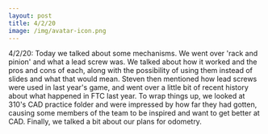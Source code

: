 ```yaml
---
layout: post
title: 4/2/20
image: /img/avatar-icon.png
---
```


4/2/20:
Today we talked about some mechanisms. We went over 'rack and pinion' and what a lead screw was. We talked about how it worked and the pros and cons of each, along with the possibility of using them instead of slides and what that would mean. Steven then mentioned how lead screws were used in last year's game, and went over a little bit of recent history about what happened in FTC last year. To wrap things up, we looked at 310's CAD practice folder and were impressed by how far they had gotten, causing some members of the team to be inspired and want to get better at CAD. Finally, we talked a bit about our plans for odometry. 

